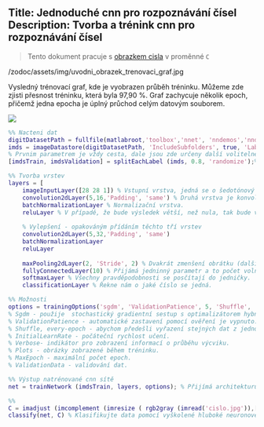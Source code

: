 Title: Jednoduché cnn pro rozpoznávání čísel
Description: Tvorba a trénink cnn pro rozpoznávání čísel
---
>Tento dokument pracuje s [obrazkem cisla](/zodoc/assets/img/cislo.jpg) v proměnné `C`

/zodoc/assets/img/uvodni_obrazek_trenovaci_graf.jpg
  
Vysledný trénovací graf, kde je vyobrazen průběh tréninku. Můžeme zde zjisti přesnost tréninku, která byla 97,90 %. Graf zachycuje několik epoch, přičemž jedna epocha je úplný průchod celým datovým souborem.

![](../media/2018-12-10-03-05-29.png)

``` matlab
%% Nacteni dat
digitDatasetPath = fullfile(matlabroot,'toolbox','nnet', 'nndemos','nndatasets', 'DigitDataset');
imds = imageDatastore(digitDatasetPath, 'IncludeSubfolders', true, 'LabelSource', 'foldernames');
% Prvnim parametrem je vždy cesta, dale jsou zde určeny další volitelné parametry. Ulozistě dat obsahuje 10 000 obrazů číslic 0 až 9.
[imdsTrain, imdsValidation] = splitEachLabel (imds, 0.8, 'randomize');%Výstupem jsou dvě množiny a to imdsTrain (trénovací) a imdsValidation (validační)

%% Tvorba vrstev
layers = [
    imageInputLayer([28 28 1]) % Vstupní vrstva, jedná se o šedotónový obrázek.
    convolution2dLayer(5,16,'Padding', 'same') % Druhá vrstva je konvoluce, kde je uveden pocet konovlučních filtrů, výstup po konvoluci bude stejný.
    batchNormalizationLayer % Normalizační vrstva.
    reluLayer % V případě, že bude výsledek větší, než nula, tak bude vracet součet a v opačném případě, bude vracet nulu.
    
    % Vylepšení - opakováným přídáním těchto tří vrstev
    convolution2dLayer(5,32,'Padding', 'same')
    batchNormalizationLayer 
    reluLayer
    
    maxPooling2dLayer(2, 'Stride', 2) % Dvakrát zmenšení obrátku (další možnosti nastavená na max/min/průměr). Parametry jsou velikost čtverečku (2) a dále velikost kroku (2).
    fullyConnectedLayer(10) % Přijámá jedninný parametr a to počet volných neuronů. 
    softmaxLayer % Všechny pravděpodobnosti se posčítají do jedničky. 
    classificationLayer % Řekne nám o jaké číslo se jedná.

%% Možnosti
options = trainingOptions('sgdm', 'ValidationPatience', 5, 'Shuffle', 'every-epoch','InitialLearnRate', 0.001, 'Verbose', false, 'Plots', 'training-progress', 'MaxEpoch',3, 'ValidationData', imdsValidation); 
% Sgdm - použije  stochastický gradientní sestup s optimalizátorem hybnosti. Hledání minima v okolí, prohlédnutí přes lokální maximum.
% ValidationPatience - automatické zastavení pomocí ověření je vypnuto. Toto chování zabraňuje ukončení tréninku před dostatečným učením z dat.
% Shuffle, every-epoch - abychom předešli vyřazení stejných dat z jednotlivých epoch. 
% InitialLearnRate - počáteční rychlost učení. 
% Verbose- indikátor pro zobrazení informací o průběhu výcviku.
% Plots - obrázky zobrazené během tréninku.
% MaxEpoch - maximální počet epoch.
% ValidationData - validování dat. 

%% Výstup natrénované cnn sítě 
net = trainNetwork (imdsTrain, layers, options); % Přijímá architekturu sítě, data na ktercých trénuje a parametry trénování.

%%
C = imadjust (imcomplement (imresize ( rgb2gray (imread('cislo.jpg')),[28 28]))); % Upraví intenzity barev, změní velikost obrázku, převede na šedotónový obrázek a to vše provede s načteným obrázkem čísla.
classify(net, C) % Klasifikujte data pomocí vyškolené hluboké neuronové sítě.


```
